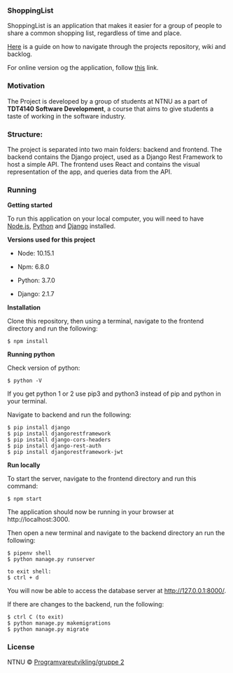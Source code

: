 ### ShoppingList

ShoppingList is an application that makes it easier for a group of people to share a common shopping list, regardless of time and place.

[Here](https://gitlab.stud.idi.ntnu.no/programvareutvikling-v19/gruppe-2/wikis/home) is a guide on how to navigate through the projects repository, wiki and backlog. 

For online version og the application, follow [this](https://pushoppinglist.herokuapp.com/) link.  

### Motivation

The Project is developed by a group of students at NTNU as a part of **TDT4140 Software Development**, a course that aims to give students a taste of working in the software industry.

### Structure:

The project is separated into two main folders: backend and frontend. The backend contains the Django project, used as a Django Rest Framework to host a simple API. The frontend uses React and contains the visual representation of the app, and queries data from the API. 

### Running
**Getting started**

To run this application on your local computer, you will need to have [Node.js](https://nodejs.org/en/), [Python](https://www.python.org/downloads/) and [Django](https://docs.djangoproject.com/en/2.1/topics/install/) installed. 

**Versions used for this project**

*  Node: 10.15.1

*  Npm: 6.8.0

*  Python: 3.7.0

*  Django: 2.1.7






**Installation**

Clone this repository, then using a terminal, navigate to the frontend directory and run the following:
```
$ npm install
```

**Running python**

Check version of python:
```
$ python -V
```
If you get python 1 or 2 use pip3 and python3 instead of pip and python in your terminal.

Navigate to backend and run the following: 
```
$ pip install django
$ pip install djangorestframework
$ pip install django-cors-headers
$ pip install django-rest-auth
$ pip install djangorestframework-jwt
```



**Run locally**

To start the server, navigate to the frontend directory and run this command:
```
$ npm start
```
The application should now be running in your browser at http://localhost:3000.

Then open a new terminal and navigate to the backend directory an run the following: 
```
$ pipenv shell
$ python manage.py runserver

to exit shell:
$ ctrl + d
```
You will now be able to access the database server at http://127.0.0.1:8000/.

If there are changes to the backend, run the following: 
```
$ ctrl C (to exit)
$ python manage.py makemigrations
$ python manage.py migrate
```

### License

NTNU © [Programvareutvikling/gruppe 2](https://gitlab.stud.idi.ntnu.no/programvareutvikling-v19/gruppe-2)